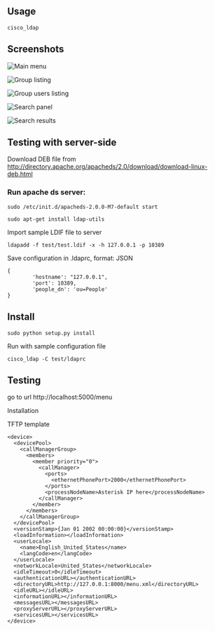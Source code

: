 ## Usage

``cisco_ldap``

## Screenshots

![Main menu](https://cloud.github.com/downloads/mwicat/cisco_ldap/cisco_ldap_menu.jpg)

![Group listing](https://github.com/downloads/mwicat/cisco_ldap/cisco_ldap_groups.jpg)

![Group users listing](https://cloud.github.com/downloads/mwicat/cisco_ldap/cisco_ldap_users.jpg)

![Search panel](https://github.com/downloads/mwicat/cisco_ldap/cisco_ldap3.jpg)

![Search results](https://cloud.github.com/downloads/mwicat/cisco_ldap/cisco_ldap4.jpg)


## Testing with server-side

Download DEB file from http://directory.apache.org/apacheds/2.0/download/download-linux-deb.html

### Run apache ds server:

``sudo /etc/init.d/apacheds-2.0.0-M7-default start``

``sudo apt-get install ldap-utils``

Import sample LDIF file to server


``ldapadd -f test/test.ldif -x -h 127.0.0.1 -p 10389``

Save configuration in .ldaprc, format: JSON

```
{
        'hostname': "127.0.0.1",
        'port': 10389,
        'people_dn': 'ou=People'
}
```

## Install

``sudo python setup.py install``

Run with sample configuration file

``cisco_ldap -C test/ldaprc``

## Testing

go to url http://localhost:5000/menu

Installation

TFTP template

```
<device>
  <devicePool>
    <callManagerGroup>
      <members>
        <member priority="0">
          <callManager>
            <ports>
              <ethernetPhonePort>2000</ethernetPhonePort>
            </ports>
            <processNodeName>Asterisk IP here</processNodeName>
          </callManager>
        </member>
      </members>
    </callManagerGroup>
  </devicePool>
  <versionStamp>{Jan 01 2002 00:00:00}</versionStamp>
  <loadInformation></loadInformation>
  <userLocale>
    <name>English_United_States</name>
    <langCode>en</langCode>
  </userLocale>
  <networkLocale>United_States</networkLocale>
  <idleTimeout>0</idleTimeout>
  <authenticationURL></authenticationURL>
  <directoryURL>http://127.0.0.1:8000/menu.xml</directoryURL>
  <idleURL></idleURL>
  <informationURL></informationURL>
  <messagesURL></messagesURL>
  <proxyServerURL></proxyServerURL>
  <servicesURL></servicesURL>
</device>
```
